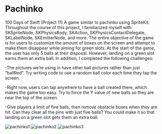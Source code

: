 # Pachinko
100 Days of Swift (Project 11) A game similar to pachinko using SpriteKit. Throughout the course of this project, I familiarized myself with SKSpriteNode, 
SKPhysicsBody, SKAction, SKPhysicsContactDelegate, SKLabelNode, SKEmitterNode, and more. The entire objective of the game is for users to customize the 
amount of boxes on the screen and attempt to make them disappear while aiming for green slots. At the start of the game, the user has only 5 balls at their
disposal. However, landing on a green slot earns them an extra ball. In addition, I completed the following challenges:


-The pictures we’re using in have other ball pictures rather than just “ballRed”. Try writing code to use a random ball color each time they tap the screen.


-Right now, users can tap anywhere to have a ball created there, which makes the game too easy. Try to force the Y value of new balls so they are near the top of the screen.


-Give players a limit of five balls, then remove obstacle boxes when they are hit. Can they clear all the pins with just five balls? You could make it so that landing on a green slot gets them an extra ball.

![pachinko1](https://user-images.githubusercontent.com/42749527/114954816-52818600-9e29-11eb-93d2-a3b24c38a024.jpg)
![pachinko2](https://user-images.githubusercontent.com/42749527/114954822-57463a00-9e29-11eb-9404-6413237ba608.jpg)
![pachinko3](https://user-images.githubusercontent.com/42749527/114954831-5b725780-9e29-11eb-9251-2700b6ce08d7.jpg)



